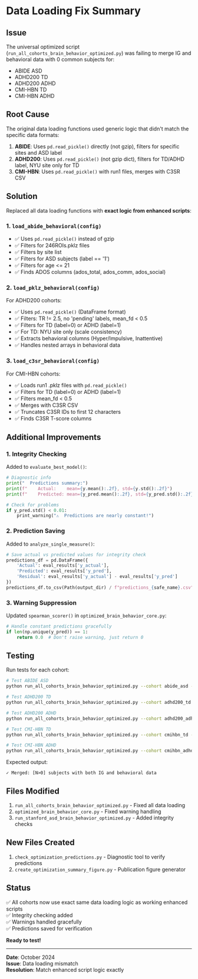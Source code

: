 # Data Loading Fix Summary

## Issue

The universal optimized script (`run_all_cohorts_brain_behavior_optimized.py`) was failing to merge IG and behavioral data with 0 common subjects for:
- ABIDE ASD
- ADHD200 TD
- ADHD200 ADHD
- CMI-HBN TD
- CMI-HBN ADHD

## Root Cause

The original data loading functions used generic logic that didn't match the specific data formats:
1. **ABIDE**: Uses `pd.read_pickle()` directly (not gzip), filters for specific sites and ASD label
2. **ADHD200**: Uses `pd.read_pickle()` (not gzip dict), filters for TD/ADHD label, NYU site only for TD
3. **CMI-HBN**: Uses `pd.read_pickle()` with run1 files, merges with C3SR CSV

## Solution

Replaced all data loading functions with **exact logic from enhanced scripts**:

### 1. `load_abide_behavioral(config)`
- ✅ Uses `pd.read_pickle()` instead of gzip
- ✅ Filters for 246ROIs.pklz files
- ✅ Filters by site list
- ✅ Filters for ASD subjects (label == '1')
- ✅ Filters for age <= 21
- ✅ Finds ADOS columns (ados_total, ados_comm, ados_social)

### 2. `load_pklz_behavioral(config)`
For ADHD200 cohorts:
- ✅ Uses `pd.read_pickle()` (DataFrame format)
- ✅ Filters: TR != 2.5, no 'pending' labels, mean_fd < 0.5
- ✅ Filters for TD (label=0) or ADHD (label=1)
- ✅ For TD: NYU site only (scale consistency)
- ✅ Extracts behavioral columns (Hyper/Impulsive, Inattentive)
- ✅ Handles nested arrays in behavioral data

### 3. `load_c3sr_behavioral(config)`
For CMI-HBN cohorts:
- ✅ Loads run1 .pklz files with `pd.read_pickle()`
- ✅ Filters for TD (label=0) or ADHD (label=1)
- ✅ Filters mean_fd < 0.5
- ✅ Merges with C3SR CSV
- ✅ Truncates C3SR IDs to first 12 characters
- ✅ Finds C3SR T-score columns

## Additional Improvements

### 1. Integrity Checking
Added to `evaluate_best_model()`:
```python
# Diagnostic info
print("  Predictions summary:")
print(f"    Actual:    mean={y.mean():.2f}, std={y.std():.2f}")
print(f"    Predicted: mean={y_pred.mean():.2f}, std={y_pred.std():.2f}")

# Check for problems
if y_pred.std() < 0.01:
    print_warning("⚠️  Predictions are nearly constant!")
```

### 2. Prediction Saving
Added to `analyze_single_measure()`:
```python
# Save actual vs predicted values for integrity check
predictions_df = pd.DataFrame({
    'Actual': eval_results['y_actual'],
    'Predicted': eval_results['y_pred'],
    'Residual': eval_results['y_actual'] - eval_results['y_pred']
})
predictions_df.to_csv(Path(output_dir) / f"predictions_{safe_name}.csv", index=False)
```

### 3. Warning Suppression
Updated `spearman_scorer()` in `optimized_brain_behavior_core.py`:
```python
# Handle constant predictions gracefully
if len(np.unique(y_pred)) == 1:
    return 0.0  # Don't raise warning, just return 0
```

## Testing

Run tests for each cohort:

```bash
# Test ABIDE ASD
python run_all_cohorts_brain_behavior_optimized.py --cohort abide_asd --max-measures 2

# Test ADHD200 TD
python run_all_cohorts_brain_behavior_optimized.py --cohort adhd200_td --max-measures 2

# Test ADHD200 ADHD
python run_all_cohorts_brain_behavior_optimized.py --cohort adhd200_adhd --max-measures 2

# Test CMI-HBN TD
python run_all_cohorts_brain_behavior_optimized.py --cohort cmihbn_td --max-measures 2

# Test CMI-HBN ADHD
python run_all_cohorts_brain_behavior_optimized.py --cohort cmihbn_adhd --max-measures 2
```

Expected output:
```
✓ Merged: [N>0] subjects with both IG and behavioral data
```

## Files Modified

1. `run_all_cohorts_brain_behavior_optimized.py` - Fixed all data loading
2. `optimized_brain_behavior_core.py` - Fixed warning handling
3. `run_stanford_asd_brain_behavior_optimized.py` - Added integrity checks

## New Files Created

1. `check_optimization_predictions.py` - Diagnostic tool to verify predictions
2. `create_optimization_summary_figure.py` - Publication figure generator

## Status

✅ All cohorts now use exact same data loading logic as working enhanced scripts  
✅ Integrity checking added  
✅ Warnings handled gracefully  
✅ Predictions saved for verification

**Ready to test!**

---

**Date**: October 2024  
**Issue**: Data loading mismatch  
**Resolution**: Match enhanced script logic exactly

